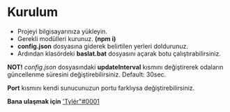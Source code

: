 # Kurulum
- Projeyi bilgisayarınıza yükleyin.
- Gerekli modülleri kurunuz. **(npm i)**
- **config.json** dosyasına giderek belirtilen yerleri doldurunuz.
- Ardından klasördeki **baslat.bat** dosyasını açarak botu çalıştırabilirsiniz. 

**NOT!** *config.json* dosyasındaki **updateInterval** kısmını değiştirerek odaların güncellenme süresini değiştirebilirsiniz. Default: 30sec.

**Port** kısmını kendi sunucunuzun portu farklıysa değiştirebilirsiniz.

**Bana ulaşmak için** ['Tylér"#0001](https://discord.com/users/423918142385815552)
